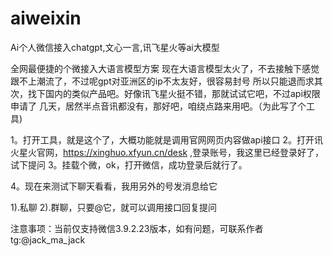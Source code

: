 # aiweixin
Ai个人微信接入chatgpt,文心一言,讯飞星火等ai大模型

全网最便捷的个微接入大语言模型方案
现在大语言模型太火了，不去接触下感觉跟不上潮流了，不过呢gpt对亚洲区的ip不太友好，很容易封号
所以只能退而求其次，找下国内的类似产品吧。好像讯飞星火挺不错，那就试试它吧，不过api权限申请了
几天，居然半点音讯都没有，那好吧，咱绕点路来用吧。（为此写了个工具)

1。打开工具，就是这个了，大概功能就是调用官网网页内容做api接口
2。打开讯火星火官网，https://xinghuo.xfyun.cn/desk ,登录账号，我这里已经登录好了，试下提问
3。挂载个微，ok，打开微信，成功登录后就行了。

4。现在来测试下聊天看看，我用另外的号发消息给它

1).私聊
2).群聊，只要@它，就可以调用接口回复提问

注意事项：当前仅支持微信3.9.2.23版本，如有问题，可联系作者tg:@jack_ma_jack
